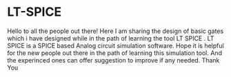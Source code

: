 # LT-SPICE
Hello to all the people out there!
Here I am sharing the design of basic gates which i have designed while in the path of learning the tool LT SPICE .
LT SPICE is a SPICE based Analog circuit simulation software.
Hope it is helpful for the new people out there in the path of learning this simulation tool.
And the experinced ones can offer suggestion to improve if any needed.
Thank You
